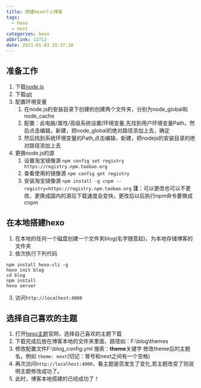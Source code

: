 ```yaml
---
title: 搭建hexo个人博客
tags:
  - hexo
  - next
categories: hexo
abbrlink: 13713
date: 2021-01-03 15:37:20
---
```

## 准备工作
 1. 下载[node.js](https://nodejs.org/en/)
 2. 下载[git](https://git-scm.com/downloads)
 3. 配置环境变量
    1. 在node.js的安装目录下创建的创建两个文件夹，分别为node_global和node_cache
    2. 配置：此电脑/属性/高级系统设置/环境变量,先找到用户环境变量Path，然后点击编辑，新建，把node_global的绝对路径添加上去，确定
    3. 然后找到系统环境变量的Path,点击编辑、新建，把nodejs的安装目录的绝对路径添加上去 
 4. 更换node.js的源
    1. 设置淘宝镜像源
    `npm config set registry https://registry.npm.taobao.org`
    1. 查看使用的镜像源
    `npm config get registry`
    1. 安装淘宝镜像源
    `npm install -g cnpm --registry=https://registry.npm.taobao.org`
    **注**：可以更改也可以不更改，更换成国内的源后下载速度会变快，更改后以后执行npm命令要换成cnpm

## 在本地搭建hexo
 1. 在本地的任何一个磁盘创建一个文件夹blog(名字随意起)，为本地存储博客的文件夹
 2. 依次执行下列代码
 ```
npm install hexo-cli -g
hexo init blog
cd blog
npm install
hexo server
   ```
3. 访问`http://localhost:4000`

## 选择自己喜欢的主题
1. 打开[hexo主题](https://hexo.io/themes/)官网，选择自己喜欢的主题下载
2. 下载完成后放在博客本地的文件夹里面，路径如：F:\blog\themes
3. 修改配置文件F:\blog\_config.yml
   搜索：**theme**关键字
   修改theme后的主题名，例如
   `theme: next`(切记：冒号和next之间有一个空格)
4. 再次访问`http://localhost:4000`，看主题是否发生了变化,若主题改变了则说明主题修改成功了。
5. 此时，博客本地搭建的已经成功了！
   



